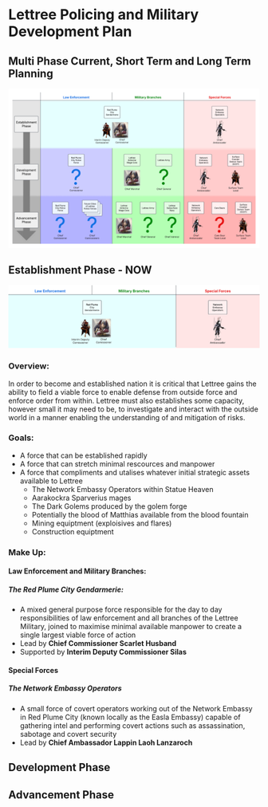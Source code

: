 # Lettree Policing and Military Development Plan
## Multi Phase Current, Short Term and Long Term Planning
![alt text](lettree_policing_and_military_development_plan.png "Lettree Policing and Military Development Plan")

## Establishment Phase - NOW
![alt text](establishment_phase.png "Establishment Phase")
### Overview:
In order to become and established nation it is critical that Lettree gains the ability to field a viable force to enable defense from outside force and enforce order from within. Lettree must also establishes some capacity, however small it may need to be, to investigate and interact with the outside world in a manner enabling the understanding of and mitigation of risks.

### Goals:
- A force that can be established rapidly
- A force that can stretch minimal rescources and manpower
- A force that compliments and utalises whatever initial strategic assets available to Lettree
    - The Network Embassy Operators within Statue Heaven
    - Aarakockra Sparverius mages
    - The Dark Golems produced by the golem forge
    - Potentially the blood of Matthias available from the blood fountain
    - Mining equiptment (exploisives and flares)
    - Construction equiptment

### Make Up:
#### Law Enforcement and Military Branches:
##### The Red Plume City Gendarmerie:
- A mixed general purpose force responsible for the day to day responsibilities of law enforcement and all branches of the Lettree Military, joined to maximise minimal available manpower to create a single largest viable force of action
- Lead by **Chief Commissioner Scarlet Husband**
- Supported by **Interim Deputy Commissioner Silas**

#### Special Forces
##### The Network Embassy Operators
- A small force of covert operators working out of the Network Embassy in Red Plume City (known locally as the Easla Embassy) capable of gathering intel and performing covert actions such as assassination, sabotage and covert security
- Lead by **Chief Ambassador Lappin Laoh Lanzaroch**

## Development Phase
## Advancement Phase